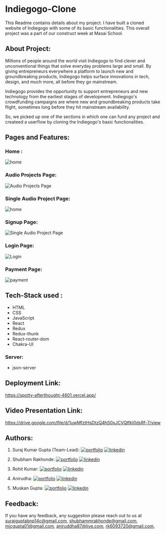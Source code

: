 
# Indiegogo-Clone 
This Readme contains details about my project. I have built a cloned website of Indiegogo with some of its basic functionalities. This overall project was a part of our construct week at Masai School. 

## About Project:

Millions of people around the world visit Indiegogo to find clever and unconventional things that solve everyday problems large and small. By giving entrepreneurs everywhere a platform to launch new and groundbreaking products, Indiegogo helps surface innovations in tech, design, and much more, all before they go mainstream. 

Indiegogo provides the opportunity to support entrepreneurs and new technology from the earliest stages of development. Indiegogo's crowdfunding campaigns are where new and groundbreaking products take flight, sometimes long before they hit mainstream availability. 

So, we picked up one of the sections in which one can fund any project and createed a userflow by cloning the Indiegogo's basic functionalities. 

## Pages and Features: 

### Home : 
![home](https://i.imgur.com/PAJIb2C.png) 

### Audio Projects Page: 
![Audio Projects Page](https://i.imgur.com/U6MVmXV.png) 

### Single Audio Project Page: 
![home](https://i.imgur.com/AUeWQy6.png) 

### Signup Page: 
![Single Audio Project Page](https://i.imgur.com/zMvozsf.png) 

### Login Page: 
![Login](https://i.imgur.com/eEKV9VH.png) 

### Payment Page: 
![payment](https://i.imgur.com/rusMMW2.png) 

## Tech-Stack used : 
- HTML
- CSS 
- JavaScript 
- React
- Redux 
- Redux-thunk 
- React-router-dom
- Chakra-UI 

### Server: 
- json-server 

## Deployment Link: 
 https://spotty-afterthought-4601.vercel.app/

## Video Presentation Link: 
 https://drive.google.com/file/d/1uwMfztHsDtzQ4hS0xJCVQtfkI0dsRf-7/view

## Authors: 

1. Suraj Kumar Gupta (Team-Lead):
[![portfolio](https://img.shields.io/badge/my_portfolio-000?style=for-the-badge&logo=ko-fi&logoColor=white)](https://github.com/Surajbnp)
[![linkedin](https://img.shields.io/badge/linkedin-0A66C2?style=for-the-badge&logo=linkedin&logoColor=white)](https://www.linkedin.com/in/suraj-kumar-gupta-058191222/) 

2. Shubham Rakhonde:
[![portfolio](https://img.shields.io/badge/my_portfolio-000?style=for-the-badge&logo=ko-fi&logoColor=white)](https://github.com/Shubham0442)
[![linkedin](https://img.shields.io/badge/linkedin-0A66C2?style=for-the-badge&logo=linkedin&logoColor=white)](https://www.linkedin.com/in/shubham-rakhonde-102964166/) 

3. Rohit Kumar: 
[![portfolio](https://img.shields.io/badge/my_portfolio-000?style=for-the-badge&logo=ko-fi&logoColor=white)](https://github.com/rk6093720)
[![linkedin](https://img.shields.io/badge/linkedin-0A66C2?style=for-the-badge&logo=linkedin&logoColor=white)](https://www.linkedin.com/in/rohit-kumar-6b1b421a9/) 

4. Anirudha: 
[![portfolio](https://img.shields.io/badge/my_portfolio-000?style=for-the-badge&logo=ko-fi&logoColor=white)](https://github.com/Aniruddha8787)
[![linkedin](https://img.shields.io/badge/linkedin-0A66C2?style=for-the-badge&logo=linkedin&logoColor=white)](https://www.linkedin.com/in/anirudh87/) 

5. Muskan Gupta: 
[![portfolio](https://img.shields.io/badge/my_portfolio-000?style=for-the-badge&logo=ko-fi&logoColor=white)](https://github.com/mayra111)
[![linkedin](https://img.shields.io/badge/linkedin-0A66C2?style=for-the-badge&logo=linkedin&logoColor=white)](https://www.linkedin.com/in/muskan-gupta01/) 

## Feedback: 
If you have any feedback, any suggestion please reach out to us at 
surajguptabnp14c@gmail.com,
shubhammrakhonde@gmail.com, 
micgupta01@gmail.com,
aniruddha87@live.com,
rk6093720@gmail.com,



